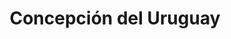 ---
title: Concepción del Uruguay
url: /concepcion-del-uruguay/
latitude: -32.491
longitude: -58.227
---